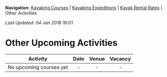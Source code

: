**Navigation:** [Kayaking Courses](index) &#124; [Kayaking Expeditions](expedition) &#124; [Kayak Rental Rates](rental) &#124; Other Activities

_Last Updated: 04 Jan 2018 16:01_
# Other Upcoming Activities

Activity | Date | Venue | Vacancy
:---:|:---:|:---:|:---:
No upcoming courses yet|-|-|-

